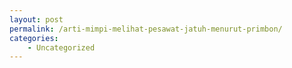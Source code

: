```yaml
---
layout: post
permalink: /arti-mimpi-melihat-pesawat-jatuh-menurut-primbon/
categories:
    - Uncategorized
---
```


